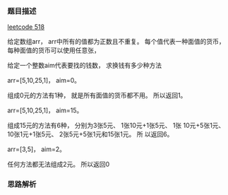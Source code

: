### 题目描述

[leetcode 518](https://leetcode-cn.com/problems/coin-change-2/)

给定数组arr， arr中所有的值都为正数且不重复。 每个值代表一种面值的货币， 每种面值的货币可以使用任意张， 

给定一个整数aim代表要找的钱数， 求换钱有多少种方法

arr=[5,10,25,1]， aim=0。

组成0元的方法有1种， 就是所有面值的货币都不用。 所以返回1。

arr=[5,10,25,1]， aim=15。

组成15元的方法有6种， 分别为3张5元、 1张10元+1张5元、 1张
10元+5张1元、 10张1元+1张5元、 2张5元+5张1元和15张1元。 所
以返回6。

arr=[3,5]， aim=2。

任何方法都无法组成2元。 所以返回0

### 思路解析

